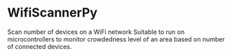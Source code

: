 # WifiScannerPy
Scan number of devices on a WiFi network
Suitable to run on microcontrollers to monitor crowdedness level of an area based on number of connected devices.
